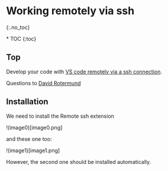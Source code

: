 # Working remotely via ssh
{:.no_toc}

<nav markdown="1" class="toc-class">
* TOC
{:toc}
</nav>

## Top

Develop your code with [VS code remotely via a ssh connection](https://code.visualstudio.com/docs/remote/ssh).

Questions to [David Rotermund](mailto:davrot@uni-bremen.de)

## Installation

We need to install the Remote ssh extension

!(image0)[image0.png]

and these one too:

!(image1)[image1.png]

However, the second one should be installed automatically. 



```python
```
